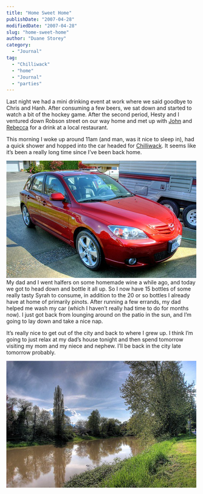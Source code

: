 ```yaml
---
title: "Home Sweet Home"
publishDate: "2007-04-28"
modifiedDate: "2007-04-28"
slug: "home-sweet-home"
author: "Duane Storey"
category:
  - "Journal"
tag:
  - "Chilliwack"
  - "home"
  - "Journal"
  - "parties"
---
```


Last night we had a mini drinking event at work where we said goodbye to Chris and Hanh. After consuming a few beers, we sat down and started to watch a bit of the hockey game. After the second period, Hesty and I ventured down Robson street on our way home and met up with [John](http://www.audihertz.net/blog/) and [Rebecca](http://www.miss604.com) for a drink at a local restaurant.

This morning I woke up around 11am (and man, was it nice to sleep in), had a quick shower and hopped into the car headed for [Chilliwack](http://www.flickr.com/photos/duanestorey/476151538/). It seems like it’s been a really long time since I’ve been back home.

  
![](_images/home-sweet-home-1.jpg)  
My dad and I went halfers on some homemade wine a while ago, and today we got to head down and bottle it all up. So I now have 15 bottles of some really tasty Syrah to consume, in addition to the 20 or so bottles I already have at home of primarily pinots. After running a few errands, my dad helped me wash my car (which I haven’t really had time to do for months now). I just got back from lounging around on the patio in the sun, and I’m going to lay down and take a nice nap.

It’s really nice to get out of the city and back to where I grew up. I think I’m going to just relax at my dad’s house tonight and then spend tomorrow visiting my mom and my niece and nephew. I’ll be back in the city late tomorrow probably.

  
![](_images/home-sweet-home-2.jpg)